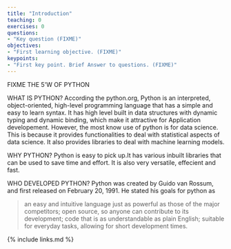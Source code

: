 ```yaml
---
title: "Introduction"
teaching: 0
exercises: 0
questions:
- "Key question (FIXME)"
objectives:
- "First learning objective. (FIXME)"
keypoints:
- "First key point. Brief Answer to questions. (FIXME)"
---
```

FIXME
THE 5'W OF PYTHON

WHAT IS PYTHON?
According the python.org, Python is an interpreted, object-oriented, high-level programming language that has a simple and easy to learn syntax. It has high level built in data structures with dynamic typing and dynamic binding, which make it attractive for Application developement. However, the most know use of python is for data science. This is because it provides functionalities to deal with statistical aspects of data science. It also provides libraries to deal with machine learning models. 

WHY PYTHON?
Python is easy to pick up.It has various inbuilt libraries that can be used to save time and effort. It is also very versatile, effecient and fast.

WHO DEVELOPED PYTHON?
Python was created by Guido van Rossum, and first released on February 20, 1991. He stated his goals for python as 
> an easy and intuitive language just as powerful as those of the major competitors;
> open source, so anyone can contribute to its development;
> code that is as understandable as plain English;
> suitable for everyday tasks, allowing for short development times.



{% include links.md %}

